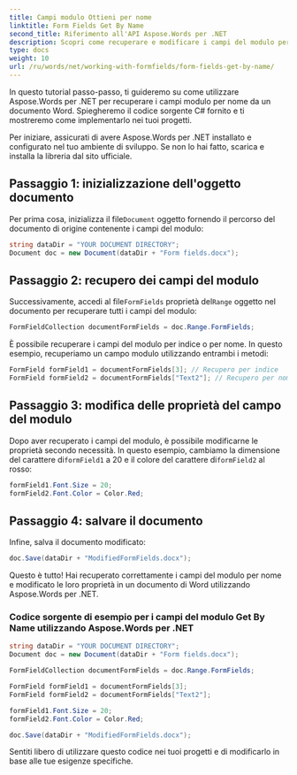```yaml
---
title: Campi modulo Ottieni per nome
linktitle: Form Fields Get By Name
second_title: Riferimento all'API Aspose.Words per .NET
description: Scopri come recuperare e modificare i campi del modulo per nome nei documenti di Word utilizzando Aspose.Words per .NET.
type: docs
weight: 10
url: /ru/words/net/working-with-formfields/form-fields-get-by-name/
---
```


In questo tutorial passo-passo, ti guideremo su come utilizzare Aspose.Words per .NET per recuperare i campi modulo per nome da un documento Word. Spiegheremo il codice sorgente C# fornito e ti mostreremo come implementarlo nei tuoi progetti.

Per iniziare, assicurati di avere Aspose.Words per .NET installato e configurato nel tuo ambiente di sviluppo. Se non lo hai fatto, scarica e installa la libreria dal sito ufficiale.

## Passaggio 1: inizializzazione dell'oggetto documento

 Per prima cosa, inizializza il file`Document` oggetto fornendo il percorso del documento di origine contenente i campi del modulo:

```csharp
string dataDir = "YOUR DOCUMENT DIRECTORY";        
Document doc = new Document(dataDir + "Form fields.docx");
```

## Passaggio 2: recupero dei campi del modulo

 Successivamente, accedi al file`FormFields` proprietà del`Range` oggetto nel documento per recuperare tutti i campi del modulo:

```csharp
FormFieldCollection documentFormFields = doc.Range.FormFields;
```

È possibile recuperare i campi del modulo per indice o per nome. In questo esempio, recuperiamo un campo modulo utilizzando entrambi i metodi:

```csharp
FormField formField1 = documentFormFields[3]; // Recupero per indice
FormField formField2 = documentFormFields["Text2"]; // Recupero per nome
```

## Passaggio 3: modifica delle proprietà del campo del modulo

 Dopo aver recuperato i campi del modulo, è possibile modificarne le proprietà secondo necessità. In questo esempio, cambiamo la dimensione del carattere di`formField1` a 20 e il colore del carattere di`formField2` al rosso:

```csharp
formField1.Font.Size = 20;
formField2.Font.Color = Color.Red;
```

## Passaggio 4: salvare il documento

Infine, salva il documento modificato:

```csharp
doc.Save(dataDir + "ModifiedFormFields.docx");
```

Questo è tutto! Hai recuperato correttamente i campi del modulo per nome e modificato le loro proprietà in un documento di Word utilizzando Aspose.Words per .NET.

### Codice sorgente di esempio per i campi del modulo Get By Name utilizzando Aspose.Words per .NET

```csharp
string dataDir = "YOUR DOCUMENT DIRECTORY";        
Document doc = new Document(dataDir + "Form fields.docx");

FormFieldCollection documentFormFields = doc.Range.FormFields;

FormField formField1 = documentFormFields[3];
FormField formField2 = documentFormFields["Text2"];

formField1.Font.Size = 20;
formField2.Font.Color = Color.Red;

doc.Save(dataDir + "ModifiedFormFields.docx");
```

Sentiti libero di utilizzare questo codice nei tuoi progetti e di modificarlo in base alle tue esigenze specifiche.

